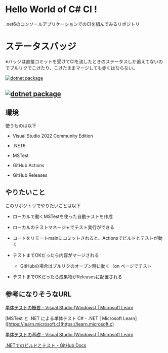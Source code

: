 # Hello World of C# CI !

.net6のコンソールアプリケーションでのCIを組んでみるリポジトリ

# ステータスバッジ

※バッジは直接コミットを受けてCIを流したときのステータスしか追えてないのでプルリクでこけたり、こけたままマージしても赤くはならない。

[![dotnet package](https://github.com/HIBIKIGH/HelloWorldCSharpCI/actions/workflows/action.yml/badge.svg)](https://github.com/HIBIKIGH/HelloWorldCSharpCI/actions/workflows/action.yml)

## [![dotnet package](https://github.com/HIBIKIGH/HelloWorldCSharpCI/actions/workflows/action.yml/badge.svg?branch=master&event=pull_request_target)](https://github.com/HIBIKIGH/HelloWorldCSharpCI/actions/workflows/action.yml)

## 

## 環境

使うものは以下

- Visual Studio 2022 Community Edition

- .NET6

- MSTest

- GitHub Actions

- GitHub Releases

## やりたいこと

このリポジトリでやりたいことは以下

- ローカルで動くMSTestを使った自動テストを作成

- ローカルのテストマネージャでテスト実行ができる

- コードをリモートmainにコミットされると、Actionsでビルドとテストが動く

- テストまでOKだったら内容がマージされる
  
  - GitHubの場合はプルリクのオープン時に動く（on ページでテスト

- テストまでOKだったら成果物がReleasesに配置される

## 参考になりそうなURL

[単体テストの概要 - Visual Studio (Windows) | Microsoft Learn](https://learn.microsoft.com/ja-jp/visualstudio/test/getting-started-with-unit-testing?view=vs-2022&tabs=dotnet%2Cmstest)

[MSTest と .NET による単体テスト C# - .NET | Microsoft Learn]([https://learn.microsoft.c](https://learn.microsoft.c)

[単体テストの基礎 - Visual Studio (Windows) | Microsoft Learn](https://learn.microsoft.com/ja-jp/visualstudio/test/unit-test-basics?view=vs-2022#create-unit-test-projects-and-test-methods-c)



[.NETでのビルドとテスト - GitHub Docs](https://docs.github.com/ja/actions/automating-builds-and-tests/building-and-testing-net)
